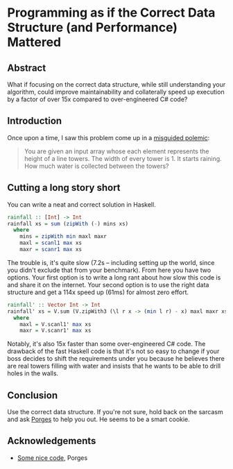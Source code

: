 # Programming as if the Correct Data Structure (and Performance) Mattered

## Abstract

What if focusing on the correct data structure, while still understanding
your algorithm, could improve maintainability and collaterally speed up
execution by a factor of over 15x compared to over-engineered C# code?

## Introduction

Once upon a time, I saw this problem come up in a [misguided
polemic](https://drive.google.com/file/d/0B59Tysg-nEQZUkdRT2lfUVM3cVk):

> You are given an input array whose each element represents the height of a
> line towers.  The width of every tower is 1.  It starts raining.  How much
> water is collected between the towers?

## Cutting a long story short

You can write a neat and correct solution in Haskell.

```haskell
rainfall :: [Int] -> Int
rainfall xs = sum (zipWith (-) mins xs)
  where
    mins = zipWith min maxl maxr
    maxl = scanl1 max xs
    maxr = scanr1 max xs
```

The trouble is, it's quite slow (7.2s &ndash; including setting up the
world, since you didn't exclude that from your benchmark).  From here
you have two options.  Your first option is to write a long rant about
how slow this code is and share it on the internet.  Your second
option is to use the right data structure and get a 114x speed up
(61ms) for almost zero effort.

```haskell
rainfall' :: Vector Int -> Int
rainfall' xs = V.sum (V.zipWith3 (\l r x -> (min l r) - x) maxl maxr xs)
  where
    maxl = V.scanl1' max xs
    maxr = V.scanr1' max xs
```

Notably, it's also 15x faster than some over-engineered C# code.  The
drawback of the fast Haskell code is that it's not so easy to change if
your boss decides to shift the requirements under you because he
believes there are real towers filling with water and insists that he
wants to be able to drill holes in the walls.

## Conclusion

Use the correct data structure.  If you're not sure, hold back on the
sarcasm and ask [Porges](https://github.com/Porges) to help you out.  He
seems to be a smart cookie.

## Acknowledgements

* [Some nice code](https://gist.github.com/Porges/9ca15a9ec01bf055edcd88394496dbe3),
  Porges
